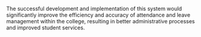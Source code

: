 The successful development and implementation of this system would significantly improve the efficiency and accuracy of attendance and leave management within the college, resulting in better administrative processes and improved student services.
